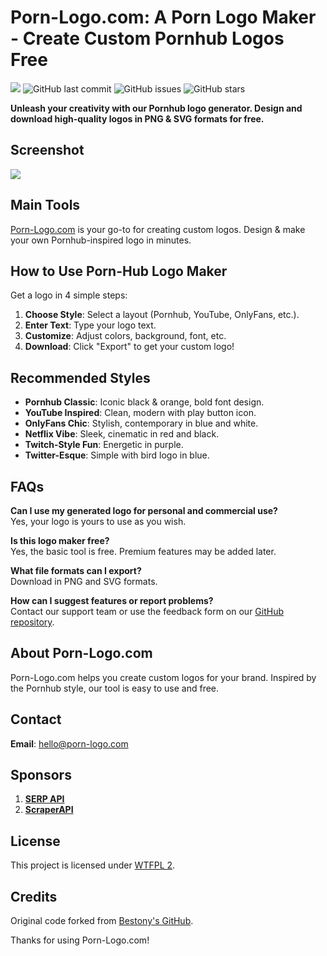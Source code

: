 # Porn-Logo.com: A Porn Logo Maker - Create Custom Pornhub Logos Free

![](https://img.shields.io/badge/Deployed%20on-Vercel-9cf) ![GitHub last commit](https://img.shields.io/github/last-commit/expertbeacon/pornlogo.svg) ![GitHub issues](https://img.shields.io/github/issues/expertbeacon/pornlogo.svg) ![GitHub stars](https://img.shields.io/github/stars/expertbeacon/pornlogo.svg?style=social)

**Unleash your creativity with our Pornhub logo generator. Design and download high-quality logos in PNG & SVG formats for free.**

## Screenshot

![](https://i.loli.net/2019/03/24/5c96e02e97aff.png)

## Main Tools

[Porn-Logo.com](https://porn-logo.com) is your go-to for creating custom logos. Design & make your own Pornhub-inspired logo in minutes.

## How to Use Porn-Hub Logo Maker

Get a logo in 4 simple steps:
1. **Choose Style**: Select a layout (Pornhub, YouTube, OnlyFans, etc.).
2. **Enter Text**: Type your logo text.
3. **Customize**: Adjust colors, background, font, etc.
4. **Download**: Click "Export" to get your custom logo!

## Recommended Styles

- **Pornhub Classic**: Iconic black & orange, bold font design.
- **YouTube Inspired**: Clean, modern with play button icon.
- **OnlyFans Chic**: Stylish, contemporary in blue and white.
- **Netflix Vibe**: Sleek, cinematic in red and black.
- **Twitch-Style Fun**: Energetic in purple.
- **Twitter-Esque**: Simple with bird logo in blue.

## FAQs

**Can I use my generated logo for personal and commercial use?**  
Yes, your logo is yours to use as you wish.

**Is this logo maker free?**  
Yes, the basic tool is free. Premium features may be added later.

**What file formats can I export?**  
Download in PNG and SVG formats.

**How can I suggest features or report problems?**  
Contact our support team or use the feedback form on our [GitHub repository](https://github.com/expertbeacon/pornlogo).

## About Porn-Logo.com

Porn-Logo.com helps you create custom logos for your brand. Inspired by the Pornhub style, our tool is easy to use and free.

## Contact

**Email**: hello@porn-logo.com

## Sponsors

1. [**SERP API**](https://serp.ing)
2. [**ScraperAPI**](https://scraperapi.com)

## License

This project is licensed under [WTFPL 2](LICENSE).

## Credits

Original code forked from [Bestony's GitHub](https://github.com/bestony).

Thanks for using Porn-Logo.com!
